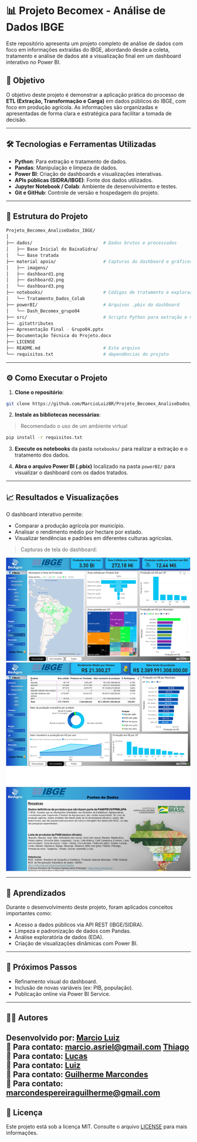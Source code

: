 # 📊 Projeto Becomex - Análise de Dados IBGE

Este repositório apresenta um projeto completo de análise de dados com foco em informações extraídas do IBGE, abordando desde a coleta, tratamento e análise de dados até a visualização final em um dashboard interativo no Power BI.

## 📌 Objetivo

O objetivo deste projeto é demonstrar a aplicação prática do processo de **ETL (Extração, Transformação e Carga)** em dados públicos do IBGE, com foco em produção agrícola. As informações são organizadas e apresentadas de forma clara e estratégica para facilitar a tomada de decisão.

---

## 🛠️ Tecnologias e Ferramentas Utilizadas

- **Python**: Para extração e tratamento de dados.
- **Pandas**: Manipulação e limpeza de dados.
- **Power BI**: Criação de dashboards e visualizações interativas.
- **APIs públicas (SIDRA/IBGE)**: Fonte dos dados utilizados.
- **Jupyter Notebook / Colab**: Ambiente de desenvolvimento e testes.
- **Git e GitHub**: Controle de versão e hospedagem do projeto.

---

## 📂 Estrutura do Projeto

```bash
Projeto_Becomex_AnaliseDados_IBGE/
│
├── dados/                           # Dados brutos e processados
│   ├── Base Inicial do BaixaSidra/
│   └── Base tratada
├── material apoio/                  # Capturas do dashboard e gráficos
│   ├── imagens/
│   ├── dashboard1.png
│   ├── dashboard2.png
│   └── dashboard3.png
├── notebooks/                       # Códigos de tratamento e exploração
│   └── Tratamento_Dados_Colab
├── powerBI/                         # Arquivos .pbix do dashboard
│   └── Dash_Becomex_grupo04
├── src/                             # Scripts Python para extração e manipulação
├── .gitattributes
├── Apresentação Final - Grupo04.pptx
├── Documentação Técnica do Projeto.docx
├── LICENSE
├── README.md                        # Este arquivo
└── requisitos.txt                   # dependências do projeto

```

---

## ⚙️ Como Executar o Projeto

1. **Clone o repositório**:

```bash
git clone https://github.com/MarcioLuizBR/Projeto_Becomex_AnaliseDados_IBGE.git
```

2. **Instale as bibliotecas necessárias**:

> Recomendado o uso de um ambiente virtual

```bash
pip install -r requisitos.txt
```

3. **Execute os notebooks** da pasta `notebooks/` para realizar a extração e o tratamento dos dados.

4. **Abra o arquivo Power BI (.pbix)** localizado na pasta `powerBI/` para visualizar o dashboard com os dados tratados.

---

## 📈 Resultados e Visualizações

O dashboard interativo permite:

- Comparar a produção agrícola por município.
- Analisar o rendimento médio por hectare por estado.
- Visualizar tendências e padrões em diferentes culturas agrícolas.

> Capturas de tela do dashboard:

![Dashboard 1](material/dashboard1.png)
![Dashboard 2](material/dashboard2.png)
![Dashboard 3](material/dashboard3.png)

---

## 🚀 Aprendizados

Durante o desenvolvimento deste projeto, foram aplicados conceitos importantes como:

- Acesso a dados públicos via API REST (IBGE/SIDRA).
- Limpeza e padronização de dados com Pandas.
- Análise exploratória de dados (EDA).
- Criação de visualizações dinâmicas com Power BI.

---

## 📌 Próximos Passos

- Refinamento visual do dashboard.
- Inclusão de novas variáveis (ex: PIB, população).
- Publicação online via Power BI Service.

---

## 👨‍💼 Autores

Desenvolvido por:
[Marcio Luiz](https://www.linkedin.com/in/marcioluiz-multicloud/)\
📧 Para contato: [marcio.asriel@gmail.com](mailto\:marcio.asriel@gmail.com)
[Thiago]()\
📧 Para contato: []()
[Lucas]()\
📧 Para contato: []()
[Luiz]()\
📧 Para contato: []()
[Guilherme Marcondes](https://www.linkedin.com/in/guilhermempereira80/)\
📧 Para contato: [marcondespereiraguilherme@gmail.com](mailto\:marcondespereiraguilherme@gmail.com)
---

## 📝 Licença

Este projeto está sob a licença MIT. Consulte o arquivo [LICENSE](LICENSE) para mais informações.

